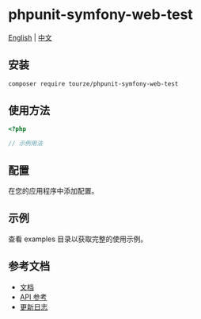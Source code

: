 # phpunit-symfony-web-test

[English](README.md) | [中文](README.zh-CN.md)



## 安装

```bash
composer require tourze/phpunit-symfony-web-test
```

## 使用方法

```php
<?php

// 示例用法
```

## 配置

在您的应用程序中添加配置。

## 示例

查看 examples 目录以获取完整的使用示例。

## 参考文档

- [文档](docs/)
- [API 参考](docs/api.md)
- [更新日志](CHANGELOG.md)
